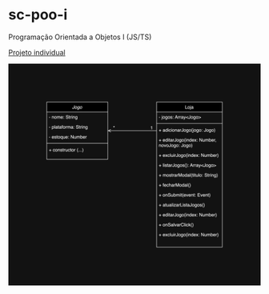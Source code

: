 # sc-poo-i

Programação Orientada a Objetos I (JS/TS)

[Projeto individual](./projeto-individual/)

![Diagrama](./projeto-individual/diagrama.png)
